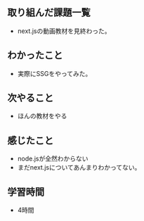 ## 取り組んだ課題一覧
- next.jsの動画教材を見終わった。

## わかったこと
- 実際にSSGをやってみた。

## 次やること
- ほんの教材をやる

## 感じたこと
- node.jsが全然わからない
- まだnext.jsについてあんまりわかってない。

## 学習時間
- 4時間